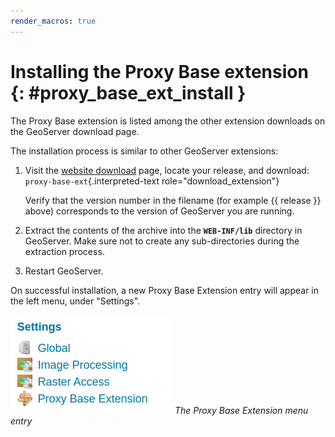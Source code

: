```yaml
---
render_macros: true
---
```


# Installing the Proxy Base extension {: #proxy_base_ext_install }

The Proxy Base extension is listed among the other extension downloads on the GeoServer download page.

The installation process is similar to other GeoServer extensions:

1.  Visit the [website download](https://geoserver.org/download) page, locate your release, and download: `proxy-base-ext`{.interpreted-text role="download_extension"}

    Verify that the version number in the filename (for example {{ release }} above) corresponds to the version of GeoServer you are running.

2.  Extract the contents of the archive into the **`WEB-INF/lib`** directory in GeoServer. Make sure not to create any sub-directories during the extraction process.

3.  Restart GeoServer.

On successful installation, a new Proxy Base Extension entry will appear in the left menu, under "Settings".

![](images/proxy_base_settings.png)
*The Proxy Base Extension menu entry*
